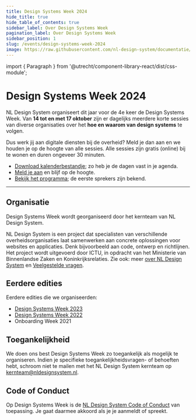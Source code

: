 ```yaml
---
title: Design Systems Week 2024
hide_title: true
hide_table_of_contents: true
sidebar_label: Over Design Systems Week
pagination_label: Over Design Systems Week
sidebar_position: 1
slug: /events/design-systems-week-2024
image: https://raw.githubusercontent.com/nl-design-system/documentatie/assets/dsw-24.png
---
```


import { Paragraph } from '@utrecht/component-library-react/dist/css-module';

# Design Systems Week 2024

<Paragraph lead>NL Design System organiseert dit jaar voor de 4e keer de Design Systems Week. Van **14 tot en met 17 oktober** zijn er dagelijks meerdere korte sessies van diverse organisaties over het **hoe en waarom van design systems** te volgen.</Paragraph>

<Paragraph>Dus werk jij aan digitale diensten bij de overheid? Meld je dan aan en we houden je op de hoogte van alle sessies. Alle sessies zijn gratis (online) bij te wonen en duren ongeveer 30 minuten.</Paragraph>

- [Download kalenderbestandje](/dsweek-2024/dsweek-2024.ics); zo heb je de dagen vast in je agenda.
- [Meld je aan](/events/design-systems-week/aanmelden) en blijf op de hoogte.
- [Bekijk het programma](/events/design-systems-week-2024/programma); de eerste sprekers zijn bekend.

---

## Organisatie

Design Systems Week wordt georganiseerd door het kernteam van NL Design System.

NL Design System is een project dat specialisten van verschillende overheidsorganisaties laat samenwerken aan concrete oplossingen voor websites en applicaties. Denk bijvoorbeeld aan code, ontwerp en richtlijnen. Het project wordt uitgevoerd door ICTU, in opdracht van het Ministerie van Binnenlandse Zaken en Koninkrijksrelaties. Zie ook: meer [over NL Design System](/project/over-nl-design-system) en [Veelgestelde vragen](/project/faq).

## Eerdere edities

Eerdere edities die we organiseerden:

- [Design Systems Week 2023](/events/design-systems-week-2023)
- [Design Systems Week 2022](/events/design-systems-week-2022)
- Onboarding Week 2021

## Toegankelijkheid

We doen ons best Design Systems Week zo toegankelijk als mogelijk te organiseren. Indien je specifieke toegankelijkheidsvragen- of behoeften hebt, schroom niet te mailen met het NL Design System kernteam op [kernteam@nldesignsystem.nl](mailto:kernteam@nldesignsystem.nl).

## Code of Conduct

Op Design Systems Week is de [NL Design System Code of Conduct](https://github.com/nl-design-system/.github/blob/main/CODE_OF_CONDUCT.nl.md) van toepassing. Je gaat daarmee akkoord als je je aanmeldt of spreekt.
